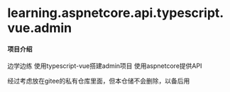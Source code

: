 # learning.aspnetcore.api.typescript.vue.admin

#### 项目介绍
边学边练 使用typescript-vue搭建admin项目
使用aspnetcore提供API

经过考虑放在gitee的私有仓库里面，但本仓储不会删除，以备后用